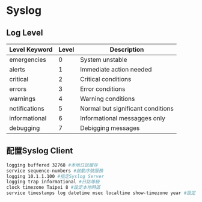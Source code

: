 # Syslog

## Log Level ##

|Level Keyword|Level|Description|
|     ---     | --- |    ---    |
|emergencies  |0    |System unstable
|alerts       |1    |Immediate action needed
|critical     |2    |Critical conditions
|errors       |3    |Error conditions 
|warnings     |4    |Warning conditions
|notifications|5    |Normal but significant conditions
|informational|6    |Informational messagges only 
|debugging    |7    |Debigging messages

## 配置Syslog Client

```bash
logging buffered 32768 #本地日誌緩存
service sequence-numbers #啟動序號服務
logging 10.1.1.100 #指定Syslog Server
logging trap informational #日誌等級
clock timezone Taipei 8 #設定本地時區
service timestamps log datetime msec localtime show-timezone year #設定日誌格式
```